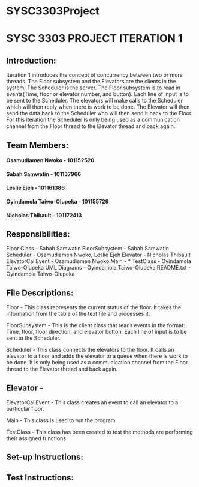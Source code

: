 # SYSC3303Project


# SYSC 3303 PROJECT ITERATION 1

## Introduction:
Iteration 1 introduces the concept of concurrency between two or more threads. 
The Floor subsystem and the Elevators are the clients in the system; The Scheduler is the server. The Floor subsystem is to read in events(Time, floor or elevator number, and button). Each line of input is to be sent to the Scheduler. The elevators will make calls to the Scheduler which will then reply when there is work to be
done. The Elevator will then send the data back to the Scheduler who will then send it back to the Floor. For this iteration the Scheduler is only being used as a communication channel from the Floor thread to the Elevator thread and back again.


## Team Members:
#### Osamudiamen Nwoko - 101152520
#### Sabah Samwatin - 101137966
#### Leslie Ejeh - 101161386
#### Oyindamola Taiwo-Olupeka - 101155729
#### Nicholas Thibault - 101172413


## Responsibilities:
Floor Class - Sabah Samwatin
FloorSubsystem - Sabah Samwatin
Scheduler - Osamudiamen Nwoko, Leslie Ejeh
Elevator - Nicholas Thibault
ElevatorCallEvent - Osamudiamen Nwoko
Main - *
TestClass - Oyindamola Taiwo-Olupeka
UML Diagrams - Oyindamola Taiwo-Olupeka
README.txt - Oyindamola Taiwo-Olupeka


## File Descriptions:

Floor - This class represents the current status of the floor. It takes the information from the table of the text file and processes it.

FloorSubsystem - This is the client class that reads events in the format: Time, floor, floor direction, and elevator button. Each line of input is to be sent to the Scheduler.

Scheduler - This class connects the elevators to the floor. It calls an elevator to a floor and adds the elevator to a queue when there is work to be done. It is only being used as a communication channel from the Floor thread to the Elevator thread and back again.

## Elevator - 

ElevatorCallEvent - This class creates an event to call an elevator to a particular floor.

Main - This class is used to run the program.

TestClass - This class has been created to test the methods are performing their assigned functions.


## Set-up Instructions:


## Test Instructions:


